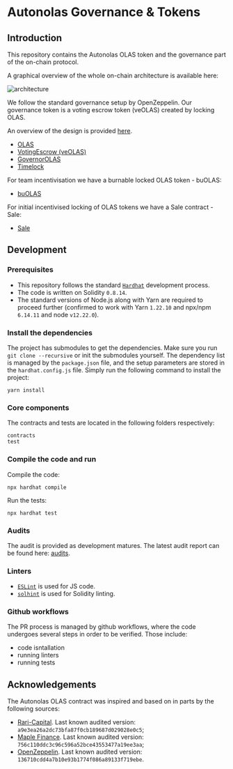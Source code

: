 # Autonolas Governance & Tokens

## Introduction

This repository contains the Autonolas OLAS token and the governance part of the on-chain protocol.

A graphical overview of the whole on-chain architecture is available here:

![architecture](https://github.com/valory-xyz/onchain-protocol/blob/main/docs/On-chain_architecture_v2.png?raw=true)

We follow the standard governance setup by OpenZeppelin. Our governance token is a voting escrow token (veOLAS) created by locking OLAS.

An overview of the design is provided [here](https://github.com/valory-xyz/onchain-protocol/blob/main/docs/Audit_Governance.pdf?raw=true).

- [OLAS](https://github.com/valory-xyz/autonolas-governancel/blob/main/contracts/OLAS.sol)
- [VotingEscrow (veOLAS)](https://github.com/valory-xyz/autonolas-governancel/blob/main/contracts/veOLAS.sol)
- [GovernorOLAS](https://github.com/valory-xyz/autonolas-governance/blob/main/contracts/GovernorOLAS.sol)
- [Timelock](https://github.com/valory-xyz/autonolas-governance/blob/main/contracts/Timelock.sol)

For team incentivisation we have a burnable locked OLAS token - buOLAS:
- [buOLAS](https://github.com/valory-xyz/autonolas-governancel/blob/main/contracts/buOLAS.sol)

For initial incentivised locking of OLAS tokens we have a Sale contract - Sale:
- [Sale](https://github.com/valory-xyz/autonolas-governancel/blob/main/contracts/Sale.sol)

## Development

### Prerequisites
- This repository follows the standard [`Hardhat`](https://hardhat.org/tutorial/) development process.
- The code is written on Solidity `0.8.14`.
- The standard versions of Node.js along with Yarn are required to proceed further (confirmed to work with Yarn `1.22.10` and npx/npm `6.14.11` and node `v12.22.0`).

### Install the dependencies
The project has submodules to get the dependencies. Make sure you run `git clone --recursive` or init the submodules yourself.
The dependency list is managed by the `package.json` file,
and the setup parameters are stored in the `hardhat.config.js` file.
Simply run the following command to install the project:
```
yarn install
```

### Core components
The contracts and tests are located in the following folders respectively:
```
contracts
test
```

### Compile the code and run
Compile the code:
```
npx hardhat compile
```
Run the tests:
```
npx hardhat test
```

### Audits
The audit is provided as development matures. The latest audit report can be found here: [audits](https://github.com/valory-xyz/autonolas-governance/blob/main/audits).

### Linters
- [`ESLint`](https://eslint.org) is used for JS code.
- [`solhint`](https://github.com/protofire/solhint) is used for Solidity linting.


### Github workflows
The PR process is managed by github workflows, where the code undergoes
several steps in order to be verified. Those include:
- code isntallation
- running linters
- running tests


## Acknowledgements

The Autonolas OLAS contract was inspired and based on in parts by the following sources:
- [Rari-Capital](https://github.com/Rari-Capital/solmate). Last known audited version: `a9e3ea26a2dc73bfa87f0cb189687d029028e0c5`;
- [Maple Finance](https://github.com/maple-labs/erc20). Last known audited version: `756c110ddc3c96c596a52bce43553477a19ee3aa`;
- [OpenZeppelin](https://github.com/OpenZeppelin/openzeppelin-contracts). Last known audited version: `136710cdd4a7b10e93b1774f086a89133f719ebe`.
